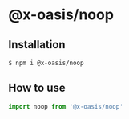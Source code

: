 # @x-oasis/noop

## Installation

```bash
$ npm i @x-oasis/noop
```

## How to use

```typescript
import noop from '@x-oasis/noop'
```